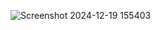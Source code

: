 
![Screenshot 2024-12-19 155403](https://github.com/user-attachments/assets/864877b4-997d-46be-8c01-c952ba2af4e1)
